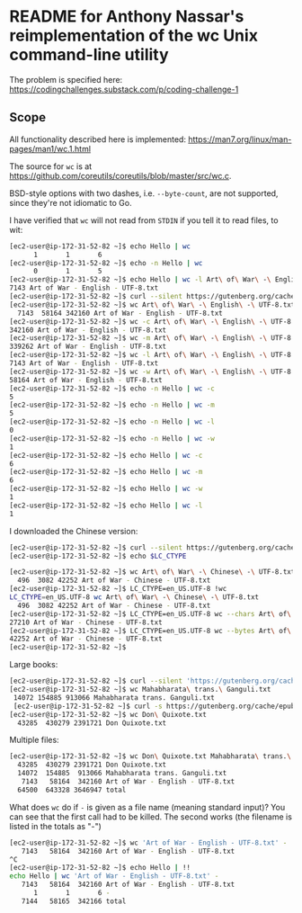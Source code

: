 # README for Anthony Nassar's reimplementation of the wc Unix command-line utility

The problem is specified here: https://codingchallenges.substack.com/p/coding-challenge-1

## Scope

All functionality described here is implemented: https://man7.org/linux/man-pages/man1/wc.1.html

The source for `wc` is at https://github.com/coreutils/coreutils/blob/master/src/wc.c.

BSD-style options with two dashes, i.e. `--byte-count`, are not supported, since they're not 
idiomatic to Go.

I have verified that `wc` will not read from `STDIN` if you tell it to read files, to wit:

```bash
[ec2-user@ip-172-31-52-82 ~]$ echo Hello | wc
      1       1       6
[ec2-user@ip-172-31-52-82 ~]$ echo -n Hello | wc
      0       1       5
[ec2-user@ip-172-31-52-82 ~]$ echo Hello | wc -l Art\ of\ War\ -\ English\ -\ UTF-8.txt 
7143 Art of War - English - UTF-8.txt
[ec2-user@ip-172-31-52-82 ~]$ curl --silent https://gutenberg.org/cache/epub/132/pg132.txt > Art\ of\ War\ -\ English\ -\ UTF-8.txt 
[ec2-user@ip-172-31-52-82 ~]$ wc Art\ of\ War\ -\ English\ -\ UTF-8.txt 
  7143  58164 342160 Art of War - English - UTF-8.txt
[ec2-user@ip-172-31-52-82 ~]$ wc -c Art\ of\ War\ -\ English\ -\ UTF-8.txt 
342160 Art of War - English - UTF-8.txt
[ec2-user@ip-172-31-52-82 ~]$ wc -m Art\ of\ War\ -\ English\ -\ UTF-8.txt 
339262 Art of War - English - UTF-8.txt
[ec2-user@ip-172-31-52-82 ~]$ wc -l Art\ of\ War\ -\ English\ -\ UTF-8.txt 
7143 Art of War - English - UTF-8.txt
[ec2-user@ip-172-31-52-82 ~]$ wc -w Art\ of\ War\ -\ English\ -\ UTF-8.txt 
58164 Art of War - English - UTF-8.txt
[ec2-user@ip-172-31-52-82 ~]$ echo -n Hello | wc -c
5
[ec2-user@ip-172-31-52-82 ~]$ echo -n Hello | wc -m
5
[ec2-user@ip-172-31-52-82 ~]$ echo -n Hello | wc -l
0
[ec2-user@ip-172-31-52-82 ~]$ echo -n Hello | wc -w
1
[ec2-user@ip-172-31-52-82 ~]$ echo Hello | wc -c
6
[ec2-user@ip-172-31-52-82 ~]$ echo Hello | wc -m
6
[ec2-user@ip-172-31-52-82 ~]$ echo Hello | wc -w
1
[ec2-user@ip-172-31-52-82 ~]$ echo Hello | wc -l
1
```
 
I downloaded the Chinese version:

```bash
[ec2-user@ip-172-31-52-82 ~]$ curl --silent https://gutenberg.org/cache/epub/23864/pg23864.txt > Art\ of\ War\ -\ Chinese\ -\ UTF-8.txt 
[ec2-user@ip-172-31-52-82 ~]$ echo $LC_CTYPE

[ec2-user@ip-172-31-52-82 ~]$ wc Art\ of\ War\ -\ Chinese\ -\ UTF-8.txt 
  496  3082 42252 Art of War - Chinese - UTF-8.txt
[ec2-user@ip-172-31-52-82 ~]$ LC_CTYPE=en_US.UTF-8 !wc
LC_CTYPE=en_US.UTF-8 wc Art\ of\ War\ -\ Chinese\ -\ UTF-8.txt 
  496  3082 42252 Art of War - Chinese - UTF-8.txt
[ec2-user@ip-172-31-52-82 ~]$ LC_CTYPE=en_US.UTF-8 wc --chars Art\ of\ War\ -\ Chinese\ -\ UTF-8.txt 
27210 Art of War - Chinese - UTF-8.txt
[ec2-user@ip-172-31-52-82 ~]$ LC_CTYPE=en_US.UTF-8 wc --bytes Art\ of\ War\ -\ Chinese\ -\ UTF-8.txt 
42252 Art of War - Chinese - UTF-8.txt
[ec2-user@ip-172-31-52-82 ~]$ 
```

Large books:

```bash
[ec2-user@ip-172-31-52-82 ~]$ curl --silent 'https://gutenberg.org/cache/epub/11894/pg11894.txt' > 'Mahabharata trans. Ganguli.txt'
[ec2-user@ip-172-31-52-82 ~]$ wc Mahabharata\ trans.\ Ganguli.txt 
 14072 154885 913066 Mahabharata trans. Ganguli.txt
 [ec2-user@ip-172-31-52-82 ~]$ curl -s https://gutenberg.org/cache/epub/996/pg996.txt > 'Don Quixote.txt'
[ec2-user@ip-172-31-52-82 ~]$ wc Don\ Quixote.txt 
  43285  430279 2391721 Don Quixote.txt
 ```

 Multiple files:

```bash
[ec2-user@ip-172-31-52-82 ~]$ wc Don\ Quixote.txt Mahabharata\ trans.\ Ganguli.txt Art\ of\ War\ -\ English\ -\ UTF-8.txt 
  43285  430279 2391721 Don Quixote.txt
  14072  154885  913066 Mahabharata trans. Ganguli.txt
   7143   58164  342160 Art of War - English - UTF-8.txt
  64500  643328 3646947 total
```

What does `wc` do if `-` is given as a file name (meaning standard input)?
You can see that the first call had to be killed. The second works (the
filename is listed in the totals as "-")

```bash
[ec2-user@ip-172-31-52-82 ~]$ wc 'Art of War - English - UTF-8.txt' - 
   7143   58164  342160 Art of War - English - UTF-8.txt
^C
[ec2-user@ip-172-31-52-82 ~]$ echo Hello | !!
echo Hello | wc 'Art of War - English - UTF-8.txt' - 
   7143   58164  342160 Art of War - English - UTF-8.txt
      1       1       6 -
   7144   58165  342166 total
```


